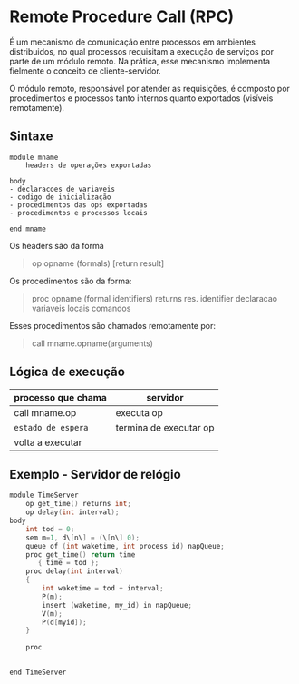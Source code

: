 # Remote Procedure Call (RPC)
É um mecanismo de comunicação entre processos em ambientes distribuidos, no qual processos requisitam a execução de serviços por parte de um módulo remoto. Na prática, esse mecanismo implementa fielmente o conceito de cliente-servidor.

O módulo remoto, responsável por atender as requisições, é composto por procedimentos e processos tanto internos quanto exportados (visíveis remotamente). 
## Sintaxe
```
module mname
    headers de operações exportadas 

body
- declaracoes de variaveis
- codigo de inicialização 
- procedimentos das ops exportadas
- procedimentos e processos locais

end mname 
```

Os headers são da forma 
> op opname (formals) \[return result\]

Os procedimentos são da forma:
> proc opname (formal identifiers) returns res. identifier 
>   declaracao variaveis locais 
>   comandos

Esses procedimentos são chamados remotamente por:
> call mname.opname(arguments)

## Lógica de execução

| processo que chama | servidor |
|--------------------|----------|
| call mname.op | executa op |
| `estado de espera` | termina de executar op |
| volta a executar | |


## Exemplo - Servidor de relógio 
```c
module TimeServer
    op get_time() returns int;
    op delay(int interval);
body 
    int tod = 0;
    sem m=1, d\[n\] = (\[n\] 0);
    queue of (int waketime, int process_id) napQueue;
    proc get_time() return time 
       { time = tod };
    proc delay(int interval) 
    {
        int waketime = tod + interval;
        P(m);
        insert (waketime, my_id) in napQueue;
        V(m);
        P(d[myid]);
    }
    
    proc 

    
end TimeServer
```

